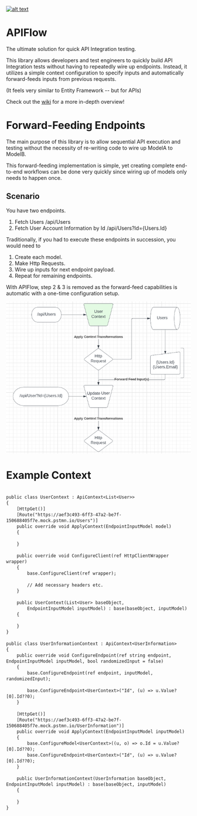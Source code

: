 [![alt text](https://img.shields.io/badge/NuGET%20APIFlow-1.1.0-blue "Flow")](https://www.nuget.org/packages/APIFlow)

# APIFlow

The ultimate solution for quick API Integration testing.

This library allows developers and test engineers to quickly build API Integration tests without having to repeatedly wire up endpoints. Instead, it utilizes a simple context configuration to specify inputs and automatically forward-feeds inputs from previous requests.

(It feels very similar to Entity Framework -- but for APIs)

Check out the [wiki](https://github.com/montraydavis/APIFlow/wiki) for a more in-depth overview!

# Forward-Feeding Endpoints

The main purpose of this library is to allow sequential API execution and testing without the necessity of re-writing code to wire up ModelA to ModelB.

This forward-feeding implementation is simple, yet creating complete end-to-end workflows can be done very quickly since wiring up of models only needs to happen once.

## Scenario

You have two endpoints.

1. Fetch Users /api/Users
1. Fetch User Account Information by Id /api/Users?Id={Users.Id}

Traditionally, if you had to execute these endpoints in succession, you would need to

1. Create each model.
1. Make Http Requests.
1. Wire up inputs for next endpoint payload.
1. Repeat for remaining endpoints.

With APIFlow, step 2 & 3 is removed as the forward-feed capabilities is automatic with a one-time configuration setup.

![alt text](https://github.com/montraydavis/APIFlow/blob/main/assets/api-flow-chart.png "Flow")

# Example Context

```

public class UserContext : ApiContext<List<User>>
{
    [HttpGet()]
    [Route("https://aef3c493-6ff3-47a2-be7f-150688405f7e.mock.pstmn.io/Users")]
    public override void ApplyContext(EndpointInputModel model)
    {

    }

    public override void ConfigureClient(ref HttpClientWrapper wrapper)
    {
        base.ConfigureClient(ref wrapper);

        // Add necessary headers etc.
    }

    public UserContext(List<User> baseObject,
        EndpointInputModel inputModel) : base(baseObject, inputModel)
    {

    }
}

public class UserInformationContext : ApiContext<UserInformation>
{
    public override void ConfigureEndpoint(ref string endpoint, EndpointInputModel inputModel, bool randomizedInput = false)
    {
        base.ConfigureEndpoint(ref endpoint, inputModel, randomizedInput);

        base.ConfigureEndpoint<UserContext>("Id", (u) => u.Value?[0].Id??0);
    }
    
    [HttpGet()]
    [Route("https://aef3c493-6ff3-47a2-be7f-150688405f7e.mock.pstmn.io/UserInformation")]
    public override void ApplyContext(EndpointInputModel inputModel)
    {
        base.ConfigureModel<UserContext>((u, o) => o.Id = u.Value?[0].Id??0);
        base.ConfigureEndpoint<UserContext>("Id", (u) => u.Value?[0].Id??0);
    }

    public UserInformationContext(UserInformation baseObject, EndpointInputModel inputModel) : base(baseObject, inputModel)
    {

    }
}

```
